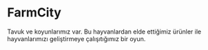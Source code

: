 # FarmCity
 Tavuk ve koyunlarımız var. Bu hayvanlardan elde ettiğimiz ürünler ile hayvanlarımızı geliştirmeye çalışıtığımız bir oyun.
